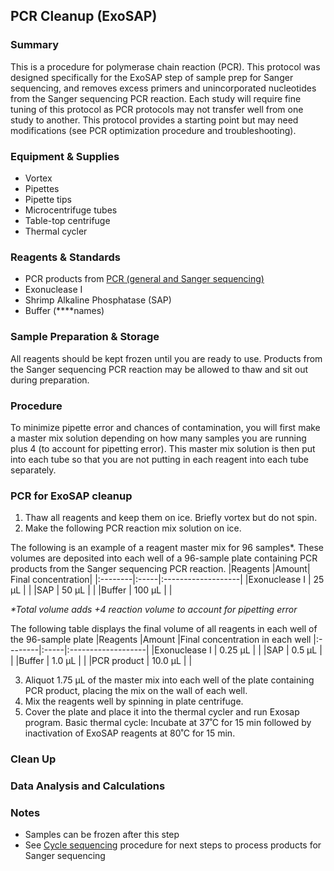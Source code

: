 ## PCR Cleanup (ExoSAP)

### Summary
This is a procedure for polymerase chain reaction (PCR). This protocol was designed specifically for the ExoSAP step of sample prep for Sanger sequencing, and removes excess primers and unincorporated nucleotides from the Sanger sequencing PCR reaction. Each study will require fine tuning of this protocol as PCR protocols may not transfer well from one study to another. This protocol provides a starting point but may need modifications (see PCR optimization procedure and troubleshooting).

### Equipment & Supplies
- Vortex
- Pipettes
- Pipette tips
- Microcentrifuge tubes
- Table-top centrifuge
- Thermal cycler

### Reagents & Standards
- PCR products from [PCR (general and Sanger sequencing)](PCR.md)
- Exonuclease I
- Shrimp Alkaline Phosphatase (SAP)
- Buffer (****names)

### Sample Preparation & Storage
All reagents should be kept frozen until you are ready to use. Products from the Sanger sequencing PCR reaction may be allowed to thaw and sit out during preparation.

### Procedure
To minimize pipette error and chances of contamination, you will first make a master mix solution depending on how many samples you are running plus 4 (to account for pipetting error). This master mix solution is then put into each tube so that you are not putting in each reagent into each tube separately.

### PCR for ExoSAP cleanup
1. Thaw all reagents and keep them on ice. Briefly vortex but do not spin.
2. Make the following PCR reaction mix solution on ice.

The following is an example of a reagent master mix for 96 samples*. These volumes are deposited into each well of a 96-sample plate containing PCR products from the Sanger sequencing PCR reaction.
|Reagents	|Amount| Final concentration|
|:--------|:-----|:-------------------|
|Exonuclease I | 25 µL | | 
|SAP           | 50 µL | |
|Buffer        | 100 µL | |

_*Total volume adds +4 reaction volume to account for pipetting error_

The following table displays the final volume of all reagents in each well of the 96-sample plate
|Reagents	|Amount	|Final concentration in each well
|:--------|:-----|:-------------------|
|Exonuclease I | 0.25 µL |	|
|SAP | 0.5 µL | |
|Buffer | 1.0 µL | |
|PCR product | 10.0 µL | |

3. Aliquot 1.75 µL of the master mix into each well of the plate containing PCR product, placing the mix on the wall of each well. 
4. Mix the reagents well by spinning in plate centrifuge.
5. Cover the plate and place it into the thermal cycler and run Exosap program.  Basic thermal cycle: Incubate at 37˚C for 15 min followed by inactivation of ExoSAP reagents at 80˚C for 15 min.

### Clean Up

### Data Analysis and Calculations

### Notes
- Samples can be frozen after this step
- See [Cycle sequencing](Cycle_sequencing.md) procedure for next steps to process products for Sanger sequencing
